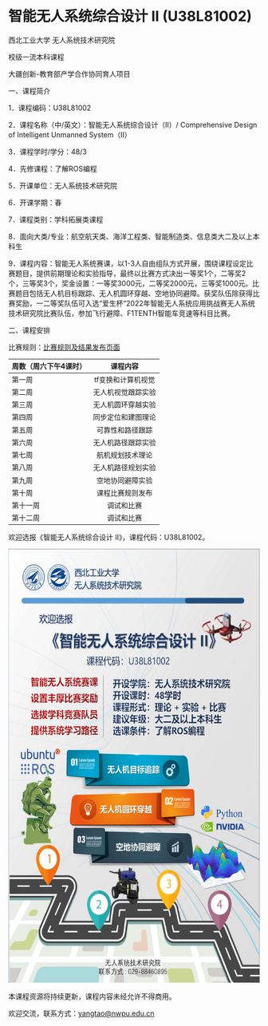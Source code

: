# 智能无人系统综合设计 II (U38L81002)
西北工业大学 无人系统技术研究院

校级一流本科课程

大疆创新-教育部产学合作协同育人项目

一、课程简介

1．课程编码：U38L81002

2．课程名称（中/英文）：智能无人系统综合设计（II）/ Comprehensive Design of Intelligent Unmanned System（II）

3．课程学时/学分：48/3

4．先修课程：了解ROS编程

5．开课单位：无人系统技术研究院

6．开课学期：春

7．课程类别：学科拓展类课程

8．面向大类/专业：航空航天类、海洋工程类、智能制造类、信息类大二及以上本科生

9．课程内容：智能无人系统赛课，以1-3人自由组队方式开展，围绕课程设定比赛题目，提供前期理论和实验指导，最终以比赛方式决出一等奖1个，二等奖2个，三等奖3个，奖金设置：一等奖3000元，二等奖2000元，三等奖1000元。比赛题目包括无人机目标跟踪、无人机圆环穿越、空地协同避障。获奖队伍除获得比赛奖励，一二等奖队伍可入选“爱生杯“2022年智能无人系统应用挑战赛无人系统技术研究院比赛队伍，参加飞行避障、F1TENTH智能车竞速等科目比赛。

二、课程安排

比赛规则：[比赛规则及结果发布页面](比赛规则)

| 周数（周六下午4课时）| 课程内容 | 
| ---------- | :-----------:  |
| 第一周     | tf变换和计算机视觉 | 
| 第二周     | 无人机视觉跟踪实验 | 
| 第三周     | 无人机圆环穿越实验 | 
| 第四周     | 同步定位和建图理论 | 
| 第五周     | 可靠性和路径跟踪 | 
| 第六周     | 无人机路径跟踪实验 | 
| 第七周     | 航机规划技术理论 | 
| 第八周     | 无人机路径规划实验 | 
| 第九周     | 空地协同避障实验 | 
| 第十周     | 课程比赛规则发布 | 
| 第十一周   | 调试和比赛 | 
| 第十二周   | 调试和比赛 | 

欢迎选报《智能无人系统综合设计 II》，课程代码：U38L81002。

<div align=left><img src="https://github.com/cavayangtao/npurobocourse/blob/2022spring/fig/poster2.jpg" width="600" height="870"/></div>

本课程资源将持续更新，课程内容未经允许不得商用。

欢迎交流，联系方式：yangtao@nwpu.edu.cn
